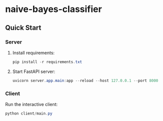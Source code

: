 # naive-bayes-classifier
 
## Quick Start

### Server
1. Install requirements:
   ```powershell
   pip install -r requirements.txt
   ```
2. Start FastAPI server:
   ```powershell
   uvicorn server.app.main:app --reload --host 127.0.0.1 --port 8000
   ```

### Client
Run the interactive client:
```powershell
python client/main.py
```
